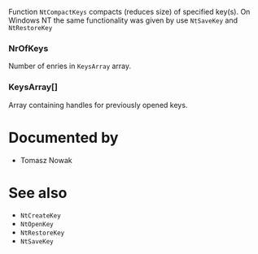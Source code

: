 Function `NtCompactKeys` compacts (reduces size) of specified key(s). On Windows NT the same functionality was given by use `NtSaveKey` and `NtRestoreKey`

### NrOfKeys

Number of enries in `KeysArray` array.

### KeysArray[]

Array containing handles for previously opened keys.

# Documented by

* Tomasz Nowak

# See also

* `NtCreateKey`
* `NtOpenKey`
* `NtRestoreKey`
* `NtSaveKey`
